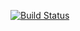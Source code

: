 [![Build Status](https://github.com/EgorTM1/ahj_forms/actions/workflows/web.yml/badge.svg)](https://github.com/EgorTM1/ahj_forms/actions)
